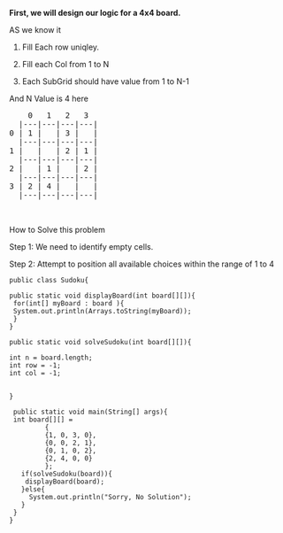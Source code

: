 
**First, we will design our logic for a 4x4 board.**

AS we know it 

1. Fill Each row uniqley.
   
2. Fill each Col from 1 to N
   
3. Each SubGrid should have value from 1 to N-1

And N Value is 4 here 

<PRE>
    0   1   2   3
  |---|---|---|---|
0 | 1 |   | 3 |   |
  |---|---|---|---|
1 |   |   | 2 | 1 |
  |---|---|---|---|
2 |   | 1 |   | 2 |
  |---|---|---|---|
3 | 2 | 4 |   |   |
  |---|---|---|---|

  </PRE>

  How to Solve this problem

 Step 1: We need to identify empty cells.
 
 Step 2: Attempt to position all available choices within the range of 1 to 4


```
public class Sudoku{

public static void displayBoard(int board[][]){
 for(int[] myBoard : board ){
 System.out.println(Arrays.toString(myBoard));
 }
}

public static void solveSudoku(int board[][]){

int n = board.length;
int row = -1;
int col = -1;


}

 public static void main(String[] args){
 int board[][] =
         {
         {1, 0, 3, 0},
         {0, 0, 2, 1},
         {0, 1, 0, 2},
         {2, 4, 0, 0}
         };
   if(solveSudoku(board)){
    displayBoard(board);
   }else{
     System.out.println("Sorry, No Solution");
   }
 }
}

```


 

 

 
